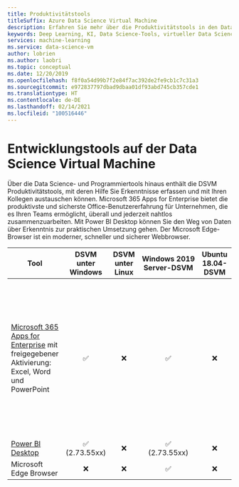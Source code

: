 ```yaml
---
title: Produktivitätstools
titleSuffix: Azure Data Science Virtual Machine
description: Erfahren Sie mehr über die Produktivitätstools in den Data Science-Virtual Machines.
keywords: Deep Learning, KI, Data Science-Tools, virtueller Data Science-Computer, räumliche Analysen, Data Science-Teamprozess
services: machine-learning
ms.service: data-science-vm
author: lobrien
ms.author: laobri
ms.topic: conceptual
ms.date: 12/20/2019
ms.openlocfilehash: f8f0a54d99b7f2e84f7ac392de2fe9cb1c7c31a3
ms.sourcegitcommit: e972837797dbad9dbaa01df93abd745cb357cde1
ms.translationtype: HT
ms.contentlocale: de-DE
ms.lasthandoff: 02/14/2021
ms.locfileid: "100516446"
---
```

# <a name="productivity-tools-on-the-data-science-virtual-machine"></a>Entwicklungstools auf der Data Science Virtual Machine

Über die Data Science- und Programmiertools hinaus enthält die DSVM Produktivitätstools, mit deren Hilfe Sie Erkenntnisse erfassen und mit Ihren Kollegen austauschen können. Microsoft 365 Apps for Enterprise bietet die produktivste und sicherste Office-Benutzererfahrung für Unternehmen, die es Ihren Teams ermöglicht, überall und jederzeit nahtlos zusammenzuarbeiten. Mit Power BI Desktop können Sie den Weg von Daten über Erkenntnis zur praktischen Umsetzung gehen. Der Microsoft Edge-Browser ist ein moderner, schneller und sicherer Webbrowser. 


| Tool | DSVM unter Windows | DSVM unter Linux | Windows 2019 Server-DSVM | Ubuntu 18.04-DSVM | Hinweise zur Verwendung |
|---|:-:|:-:|:-:|:-:|:--|
| [Microsoft 365 Apps for Enterprise](https://www.microsoft.com/microsoft-365/business/microsoft-365-apps-for-enterprise) mit freigegebener Aktivierung: Excel, Word und PowerPoint | <span class='green-check'>&#9989;</span> | <span class='red-x'>&#10060;</span> | <span class='green-check'>&#9989;</span> | <span class='red-x'>&#10060;</span> | Sie können Microsoft 365 Apps for Enterprise aktivieren:<br/><ul><li>Weitere Informationen finden Sie im [Überblick über die Aktivierung gemeinsam genutzter Computer für Office 365 ProPlus](/deployoffice/overview-shared-computer-activation).</ul> |
| [Power BI Desktop](https://powerbi.microsoft.com/) | <span class='green-check'>&#9989;</span></br> (2.73.55xx) | <span class='red-x'>&#10060;</span> | <span class='green-check'>&#9989;</span></br> (2.73.55xx) | <span class='red-x'>&#10060;</span> | |
| Microsoft Edge Browser | <span class='red-x'>&#10060;</span> | <span class='red-x'>&#10060;</span> | <span class='green-check'>&#9989;</span> | <span class='red-x'>&#10060;</span> | |
